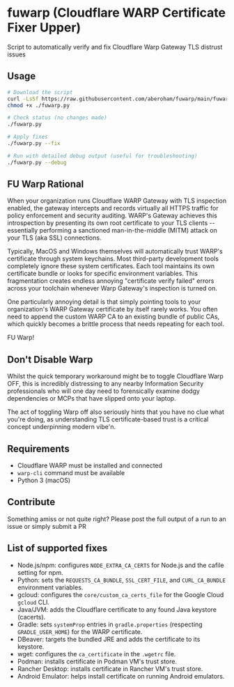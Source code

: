# fuwarp (Cloudflare WARP Certificate Fixer Upper)

Script to automatically verify and fix Cloudflare Warp Gateway TLS distrust issues

## Usage

```bash
# Download the script
curl -LsSf https://raw.githubusercontent.com/aberoham/fuwarp/main/fuwarp.py -o fuwarp.py
chmod +x ./fuwarp.py

# Check status (no changes made)
./fuwarp.py

# Apply fixes
./fuwarp.py --fix

# Run with detailed debug output (useful for troubleshooting)
./fuwarp.py --debug
```
## FU Warp Rational

When your organization runs Cloudflare WARP Gateway with TLS inspection enabled, the gateway intercepts and records virtually all HTTPS traffic for policy enforcement and security auditing. 
WARP's Gateway achieves this introspection by presenting its own root certificate to your TLS clients -- essentially performing a sanctioned man-in-the-middle (MITM) attack on your TLS (aka SSL) connections.

Typically, MacOS and Windows themselves will automatically trust WARP's certificate through system keychains. Most third-party development tools completely ignore these system certificates.
Each tool maintains its own certificate bundle or looks for specific environment variables. This fragmentation creates endless annoying "certificate verify failed" errors across your toolchain whenever Warp Gateway's inspection is turned on.

One particularly annoying detail is that simply pointing tools to your organization's WARP Gateway certificate by itself rarely works. You often need to append the custom WARP CA to an existing bundle of public CAs, which quickly becomes a brittle process that needs repeating for each tool. 

FU Warp!

## Don't Disable Warp

Whilst the quick temporary workaround might be to toggle Cloudflare Warp OFF, this is incredibly distressing to any nearby Information Security professionals who will one day need to forensically examine dodgy dependencies or MCPs that have slipped onto your laptop.

The act of toggling Warp off also seriously hints that you have no clue what you're doing, as understanding TLS certificate-based trust is a critical concept underpinning modern vibe'n.

## Requirements

- Cloudflare WARP must be installed and connected
- `warp-cli` command must be available
- Python 3 (macOS)

## Contribute

Something amiss or not quite right? Please post the full output of a run to an issue or simply submit a PR

## List of supported fixes

- Node.js/npm: configures `NODE_EXTRA_CA_CERTS` for Node.js and the cafile setting for npm.
- Python: sets the `REQUESTS_CA_BUNDLE`, `SSL_CERT_FILE`, and `CURL_CA_BUNDLE` environment variables.
- gcloud: configures the `core/custom_ca_certs_file` for the Google Cloud `gcloud` CLI.
- Java/JVM: adds the Cloudflare certificate to any found Java keystore (cacerts).
 - Gradle: sets `systemProp` entries in `gradle.properties` (respecting `GRADLE_USER_HOME`) for the WARP certificate.
- DBeaver: targets the bundled JRE and adds the certificate to its keystore.
- wget: configures the `ca_certificate` in the `.wgetrc` file.
- Podman: installs certificate in Podman VM's trust store.
- Rancher Desktop: installs certificate in Rancher VM's trust store.
- Android Emulator: helps install certificate on running Android emulators.

